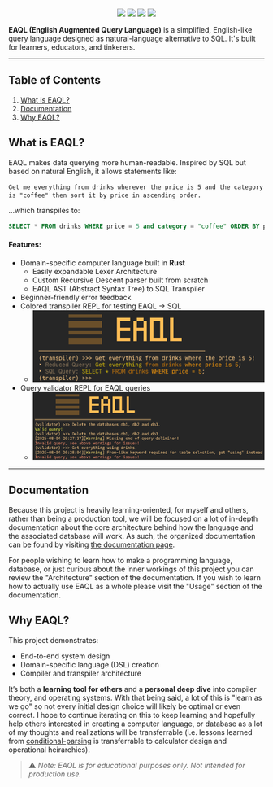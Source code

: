 <div align="center">
    <picture>
        <source media="(prefers-color-scheme: dark)" srcset="./docs/images/logos/eaql-logo-white.svg">
        <source media="(prefers-color-scheme: light)" srcset="./docs/images/logos/eaql-logo-black.svg">
        <img height="250px" src=""/>
    </picture>
</div>

<p align="center">
    <img href="https://github.com/matthambrecht/eaql/actions/workflows/unit-tests.yaml" src="https://github.com/matthambrecht/eaql/actions/workflows/unit-tests.yaml/badge.svg"/>
    <img href="https://github.com/matthambrecht/eaql/actions/workflows/doc-tests.yaml" src="https://github.com/matthambrecht/eaql/actions/workflows/doc-tests.yaml/badge.svg"/>
    <img href="https://github.com/matthambrecht/eaql/actions/workflows/integration-tests.yaml" src="https://github.com/matthambrecht/eaql/actions/workflows/integration-tests.yaml/badge.svg"/>
    <img href="https://github.com/matthambrecht/eaql/actions/workflows/code-format.yaml" src="https://github.com/matthambrecht/eaql/actions/workflows/code-format.yaml/badge.svg"/>
</p>

**EAQL (English Augmented Query Language)** is a simplified, English-like query language designed as natural-language alternative to SQL. It's built for learners, educators, and tinkerers.

---

## Table of Contents
1. [What is EAQL?](#what-is-eaql)
2. [Documentation](#documentation)
3. [Why EAQL?](#why-eaql)

## What is EAQL?

EAQL makes data querying more human-readable. Inspired by SQL but based on natural English, it allows statements like:

```
Get me everything from drinks wherever the price is 5 and the category is "coffee" then sort it by price in ascending order.
```

...which transpiles to:

```sql
SELECT * FROM drinks WHERE price = 5 and category = "coffee" ORDER BY price ASC;
```

#### Features:

* Domain-specific computer language built in **Rust**
    * Easily expandable Lexer Architecture
    * Custom Recursive Descent parser built from scratch
    * EAQL AST (Abstract Syntax Tree) to SQL Transpiler
* Beginner-friendly error feedback
* Colored transpiler REPL for testing EAQL → SQL
    * ![](./docs/images/screenshots/transpile.png)
* Query validator REPL for EAQL queries
    * ![](./docs/images/screenshots/validate.png)

---

## Documentation

Because this project is heavily learning-oriented, for myself and others, rather than being a production tool, we will be focused on a lot of in-depth documentation about the core architecture behind how the language and the associated database will work. As such, the organized documentation can be found by visiting [the documentation page](./docs/DOCUMENTATION.md).

For people wishing to learn how to make a programming language, database, or just curious about the inner workings of this project you can review the "Architecture" section of the documentation. If you wish to learn how to actually use EAQL as a whole please visit the "Usage" section of the documentation.

## Why EAQL?

This project demonstrates:

* End-to-end system design
* Domain-specific language (DSL) creation
* Compiler and transpiler architecture

It’s both a **learning tool for others** and a **personal deep dive** into compiler theory, and operating systems. With that being said, a lot of this is "learn as we go" so not every initial design choice will likely be optimal or even correct. I hope to continue iterating on this to keep learning and hopefully help others interested in creating a computer language, or database as a lot of my thoughts and realizations will be transferrable (i.e. lessons learned from [conditional-parsing](docs/eaql/architecture/CONDITIONAL.md) is transferrable to calculator design and operational heirarchies).

> ⚠️ *Note: EAQL is for educational purposes only. Not intended for production use.*